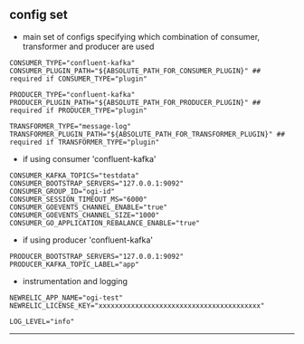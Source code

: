 
## config set

* main set of configs specifying which combination of consumer, transformer and producer are used

```
CONSUMER_TYPE="confluent-kafka"
CONSUMER_PLUGIN_PATH="${ABSOLUTE_PATH_FOR_CONSUMER_PLUGIN}" ## required if CONSUMER_TYPE="plugin"

PRODUCER_TYPE="confluent-kafka"
PRODUCER_PLUGIN_PATH="${ABSOLUTE_PATH_FOR_PRODUCER_PLUGIN}" ## required if PRODUCER_TYPE="plugin"

TRANSFORMER_TYPE="message-log"
TRANSFORMER_PLUGIN_PATH="${ABSOLUTE_PATH_FOR_TRANSFORMER_PLUGIN}" ## required if TRANSFORMER_TYPE="plugin"
```


* if using consumer 'confluent-kafka'

```
CONSUMER_KAFKA_TOPICS="testdata"
CONSUMER_BOOTSTRAP_SERVERS="127.0.0.1:9092"
CONSUMER_GROUP_ID="ogi-id"
CONSUMER_SESSION_TIMEOUT_MS="6000"
CONSUMER_GOEVENTS_CHANNEL_ENABLE="true"
CONSUMER_GOEVENTS_CHANNEL_SIZE="1000"
CONSUMER_GO_APPLICATION_REBALANCE_ENABLE="true"
```


* if using producer 'confluent-kafka'

```
PRODUCER_BOOTSTRAP_SERVERS="127.0.0.1:9092"
PRODUCER_KAFKA_TOPIC_LABEL="app"
```


* instrumentation and logging

```
NEWRELIC_APP_NAME="ogi-test"
NEWRELIC_LICENSE_KEY="xxxxxxxxxxxxxxxxxxxxxxxxxxxxxxxxxxxxxxxx"

LOG_LEVEL="info"
```

---
